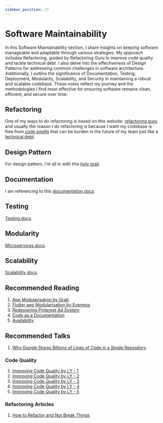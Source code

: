 ```yaml
---
sidebar_position: 27
---
```


# Software Maintainability

In this Software Maintainability section, I share insights on keeping software manageable and adaptable through various strategies. My approach includes Refactoring, guided by Refactoring Guru to improve code quality and tackle technical debt. I also delve into the effectiveness of Design Patterns for addressing common challenges in software architecture. Additionally, I outline the significance of Documentation, Testing, Deployment, Modularity, Scalability, and Security in maintaining a robust and scalable codebase. These notes reflect my journey and the methodologies I find most effective for ensuring software remains clean, efficient, and secure over time.

## Refactoring

One of my ways to do refactoring is based on this website: [refactoring guru](https://refactoring.guru/refactoring/techniques) and usually the reason I do refactoring is because I want my codebase is free from [code smells](https://refactoring.guru/refactoring/smells) that can be burden in the future of my team just like a [technical debt](https://refactoring.guru/refactoring/technical-debt).

## Design Pattern

For design pattern, I'm all in with this [holy grail](https://refactoring.guru/design-patterns).

## Documentation

I am referencing to this [documentation docs](documentation.md).

## Testing

[Testing docs](testing.md).

## Modularity

[Microservices docs](microservices.md).

## Scalability

[Scalability docs](scale.md).

## Recommended Reading

1. [App Modularisation by Grab](https://engineering.grab.com/app-modularisation-at-scale)
2. [Flutter app Modularisation by Evermos](https://medium.com/evermos-tech/this-is-how-i-maximize-the-benefit-of-flutter-modularization-243638af387d)
3. [Redesigning Pinterest Ad System](https://medium.com/pinterest-engineering/redesigning-pinterests-ad-serving-systems-with-zero-downtime-3253d2432a0c)
4. [Code as a Documentation](https://www.martinfowler.com/bliki/CodeAsDocumentation.html)
5. [Availability](https://www.intercom.com/blog/intercom-for-enterprise-availability/)

## Recommended Talks

1. [Why Google Stores Billions of Lines of Code in a Single Repository](https://www.youtube.com/watch?v=W71BTkUbdqE)

### Code Quality

1. [Improving Code Quality by LY - 1](https://techblog.lycorp.co.jp/en/20240422a)
2. [Improving Code Quality by LY - 2](https://techblog.lycorp.co.jp/en/20240507b)
3. [Improving Code Quality by LY - 3](https://techblog.lycorp.co.jp/en/20240513b)
4. [Improving Code Quality by LY - 4](https://techblog.lycorp.co.jp/en/20240520b)
5. [Improving Code Quality by LY - 5](https://techblog.lycorp.co.jp/en/20240527b)

### Refactoring Articles

1. [How to Refactor and Not Break Things](https://sentry.engineering/blog/how-to-refactor-and-not-break-things)